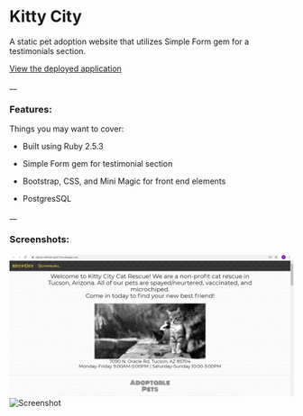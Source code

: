 # Kitty City

A static pet adoption website that utilizes Simple Form gem for a testimonials section.

[View the deployed application](https://alyssa-redman-quiz1.herokuapp.com/)

__

### Features: 

Things you may want to cover:

* Built using Ruby 2.5.3

* Simple Form gem for testimonial section

* Bootstrap, CSS, and Mini Magic for front end elements

* PostgresSQL

__

### Screenshots:
![Screenshot](app/assets/images/quiz1landing.png)
![Screenshot]('quiz1simpleform.png')
